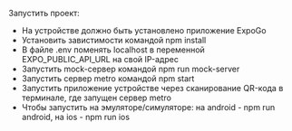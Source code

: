 Запустить проект:

- На устройстве должно быть установлено приложение ExpoGo
- Установить завистимости командой npm install
- В файле .env поменять localhost в переменной EXPO_PUBLIC_API_URL на свой IP-адрес
- Запустить mock-сервер командой npm run mock-server
- Запустить сервер metro командой npm start
- Запустить приложение yстройстве через сканирование QR-кода в терминале, где запущен сервер metro
- Чтобы запустить на эмуляторе/симуляторе: на android - npm run android, на ios - npm run ios
